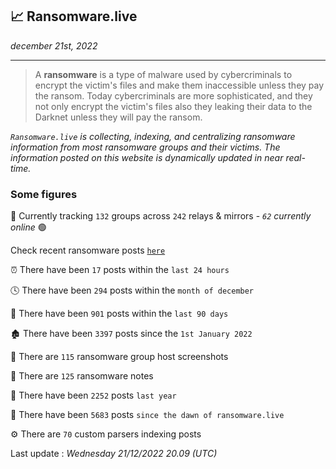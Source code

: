 ## 📈 Ransomware.live
_december 21st, 2022_

---

> A **ransomware** is a type of malware used by cybercriminals to encrypt the victim's files and make them inaccessible unless they pay the ransom. Today cybercriminals are more sophisticated, and they not only encrypt the victim's files also they leaking their data to the Darknet unless they will pay the ransom.


_`Ransomware.live` is collecting, indexing, and centralizing ransomware information from most ransomware groups and their victims. The information posted on this website is dynamically updated in near real-time._

### Some figures 

🔎 Currently tracking `132` groups across `242` relays & mirrors - _`62` currently online_ 🟢

Check recent ransomware posts [`here`](recentposts.md)


⏰ There have been `17` posts within the `last 24 hours`

🕓 There have been `294` posts within the `month of december`

📅 There have been `901` posts within the `last 90 days`

🏚 There have been `3397` posts since the `1st January 2022`

📸 There are `115` ransomware group host screenshots

📝 There are `125` ransomware notes

🚀 There have been `2252` posts `last year`

🐣 There have been `5683` posts `since the dawn of ransomware.live`

⚙️ There are `70` custom parsers indexing posts



Last update : _Wednesday 21/12/2022 20.09 (UTC)_

